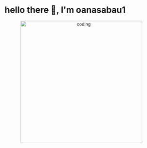 # hello there 👋, I'm oanasabau1

<p align="center">
  <img alt="coding" width="400" src="https://i.pinimg.com/originals/a6/42/72/a6427290d97d92343223643614c8ef80.gif">
</p>
